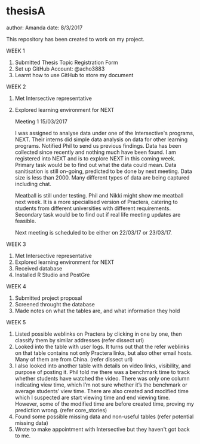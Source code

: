 # thesisA

author: Amanda
date:   8/3/2017
    
This repository has been created to work on my project.

WEEK 1
1.	Submitted Thesis Topic Registration Form
2.	Set up GitHub Account: @acho3883
3.	Learnt how to use GitHub to store my document

WEEK 2
1. Met Intersective representative
2. Explored learning environment for NEXT

    Meeting 1   15/03/2017

    I was assigned to analyse data under one of the Intersective's programs, NEXT. Their interns did simple data analysis on data for   other learning programs. Notified Phil to send us previous findings. Data has been collected since recently and nothing much have been found. I am registered into NEXT and is to explore NEXT in this coming week. Primary task would be to find out what the data could mean. Data sanitisation is still on-going, predicted to be done by next meeting. Data size is less than 2000. Many different types of data are being captured including chat.

    Meatball is still under testing. Phil and Nikki might show me meatball next week. It is a more specialised version of Practera, catering to students from different universities with different requirements. Secondary task would be to find out if real life meeting updates are feasible.

    Next meeting is scheduled to be either on 22/03/17 or 23/03/17.
    
WEEK 3
1. Met Intersective representative
2. Explored learning environment for NEXT
3. Received database
4. Installed R Studio and PostGre

WEEK 4
1. Submitted project proposal
2. Screened throught the database
3. Made notes on what the tables are, and what information they hold

WEEK 5
1.	Listed possible weblinks on Practera by clicking in one by one, then classify them by similar addresses (refer dissect url)
2.	Looked into the table with user logs. It turns out that the refer weblinks on that table contains not only Practera links, but also     other email hosts. Many of them are from China. (refer dissect url)
3.	I also looked into another table with details on video links, visibility, and purpose of posting it. Phil told me there was a           benchmark time to track whether students have watched the video. There was only one column indicating view time, which I’m not sure     whether it’s the benchmark or average students’ view time. There are also created and modified time which I suspected are start         viewing time and end viewing time. However, some of the modified time are before created time, proving my prediction wrong.             (refer core_stories)
4.	Found some possible missing data and non-useful tables (refer potential missing data)
5.  Wrote to make appointment with Intersective but they haven't got back to me.
